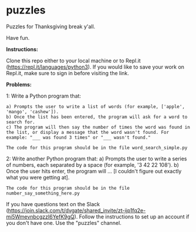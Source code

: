 # puzzles
Puzzles for Thanksgiving break y'all.

Have fun.

**Instructions:**

Clone this repo either to your local machine or to Repl.it (https://repl.it/languages/python3). If you would like to save your work on Repl.it, make sure to sign in before visiting the link.

**Problems:**

1: Write a Python program that:

    a) Prompts the user to write a list of words (for example, ['apple', 'mango', 'cashew']). 
    b) Once the list has been entered, the program will ask for a word to search for.
    c) The program will then say the number of times the word was found in the list, or display a message that the word wasn't found. For example: "___ was found 3 times" or "___ wasn't found."

    The code for this program should be in the file word_search_simple.py

2:  Write another Python program that:
    a) Prompts the user to write a series of numbers, each separated by a space (for example, '3 42 22 108').
    b) Once the user hits enter, the program will ... [I couldn't figure out exactly what you were getting at].

    The code for this program should be in the file number_say_something_here.py

If you have questions text on the Slack (https://join.slack.com/t/dvgate/shared_invite/zt-ijp1fq2e-mi5WmevnbcgzzI6YefK9gQ). Follow the instructions to set up an account if you don't have one. Use the "puzzles" channel.
